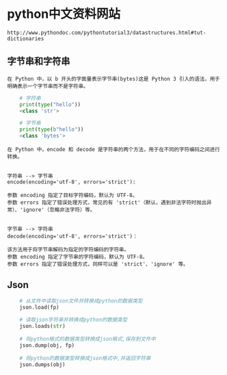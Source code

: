 # python中文资料网站
    http://www.pythondoc.com/pythontutorial3/datastructures.html#tut-dictionaries

## 字节串和字符串

    在 Python 中，以 b 开头的字面量表示字节串(bytes)这是 Python 3 引入的语法，用于明确表示一个字节串而不是字符串。
```py
    # 字符串
    print(type("hello"))
    <class 'str'>

    # 字节串
    print(type(b"hello"))
    <class 'bytes'>
```
    在 Python 中，encode 和 decode 是字符串的两个方法，用于在不同的字符编码之间进行转换。

    
    字符串 --> 字节串
    encode(encoding='utf-8', errors='strict'):

    参数 encoding 指定了目标字符编码，默认为 UTF-8。
    参数 errors 指定了错误处理方式，常见的有 'strict'（默认，遇到非法字符时抛出异常）、'ignore'（忽略非法字符）等。


    字节串 --> 字符串
    decode(encoding='utf-8', errors='strict')：

    该方法用于将字节串解码为指定的字符编码的字符串。
    参数 encoding 指定了字节串的字符编码，默认为 UTF-8。
    参数 errors 指定了错误处理方式，同样可以是 'strict'、'ignore' 等。


## Json
```py
    # 从文件中读取json文件并转换成python的数据类型
    json.load(fp) 
    
    # 读取json字符串并转换成python的数据类型
    json.loads(str) 
    
    # 将python格式的数据类型转换成json格式,保存到文件中
    json.dump(obj, fp) 
    
    # 将python的数据类型转换成json格式中,并返回字符串
    json.dumps(obj) 
    
```


